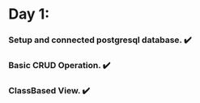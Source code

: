 # Day 1:

### Setup and connected postgresql database. :heavy_check_mark:
### Basic CRUD Operation. :heavy_check_mark:
### ClassBased View. :heavy_check_mark: